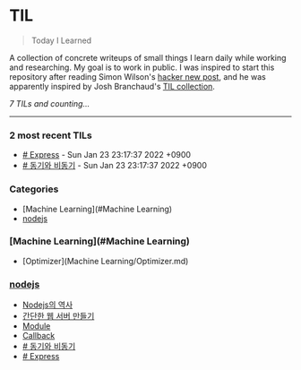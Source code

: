 # TIL
> Today I Learned

A collection of concrete writeups of small things I learn daily while working
and researching. My goal is to work in public. I was inspired to start this
repository after reading Simon Wilson's [hacker new post][1], and he was
apparently inspired by Josh Branchaud's [TIL collection][2].


_7 TILs and counting..._

---

### 2 most recent TILs

- [# Express](nodejs/06_Express.md) - Sun Jan 23 23:17:37 2022 +0900
- [# 동기와 비동기](nodejs/05_SynchronizationAsynchronization.md) - Sun Jan 23 23:17:37 2022 +0900

### Categories

- [Machine Learning](#Machine Learning)
- [nodejs](#nodejs)

### [Machine Learning](#Machine Learning)
- [Optimizer](Machine Learning/Optimizer.md)

### [nodejs](#nodejs)
- [Nodejs의 역사](nodejs/01_Installation_and_OT.md)
- [간단한 웹 서버 만들기](nodejs/02_Simple_Web_App.md)
- [Module](nodejs/03_Module.md)
- [Callback](nodejs/04_Callback.md)
- [# 동기와 비동기](nodejs/05_SynchronizationAsynchronization.md)
- [# Express](nodejs/06_Express.md)

[1]: https://simonwillison.net/2020/Apr/20/self-rewriting-readme/
[2]: https://github.com/jbranchaud/til

